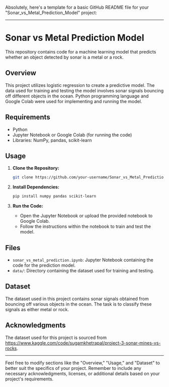 Absolutely, here's a template for a basic GitHub README file for your "Sonar_vs_Metal_Prediction_Model" project:

---

# Sonar vs Metal Prediction Model

This repository contains code for a machine learning model that predicts whether an object detected by sonar is a metal or a rock.

## Overview

This project utilizes logistic regression to create a predictive model. The data used for training and testing the model involves sonar signals bouncing off different objects in the ocean. Python programming language and Google Colab were used for implementing and running the model.

## Requirements

- Python
- Jupyter Notebook or Google Colab (for running the code)
- Libraries: NumPy, pandas, scikit-learn

## Usage

1. **Clone the Repository:**
   ```bash
   git clone https://github.com/your-username/Sonar_vs_Metal_Prediction_Model.git
   ```

2. **Install Dependencies:**
   ```bash
   pip install numpy pandas scikit-learn
   ```

3. **Run the Code:**
   - Open the Jupyter Notebook or upload the provided notebook to Google Colab.
   - Follow the instructions within the notebook to train and test the model.

## Files

- `sonar_vs_metal_prediction.ipynb`: Jupyter Notebook containing the code for the prediction model.
- `data/`: Directory containing the dataset used for training and testing.

## Dataset

The dataset used in this project contains sonar signals obtained from bouncing off various objects in the ocean. The task is to classify these signals as either metal or rock.

## Acknowledgments

The dataset used for this project is sourced from https://www.kaggle.com/code/sugamkhetrapal/project-3-sonar-mines-vs-rocks.



---

Feel free to modify sections like the "Overview," "Usage," and "Dataset" to better suit the specifics of your project. Remember to include any necessary acknowledgments, licenses, or additional details based on your project's requirements.
